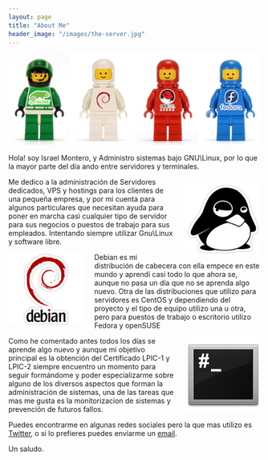 ```yaml
---
layout: page
title: "About Me"
header_image: "/images/the-server.jpg"
---
```


![Lego Space Gnu Linux](/assets/images/about.jpg)

Hola! soy Israel Montero, y Administro sistemas bajo GNU\Linux, por lo que 
la mayor parte del día ando entre servidores y terminales.

<figure style="width: 30%; float: right; margin: 10px 0px 0px 20px;">
	<a href="/assets/images/tux.png">
        <img src="/assets/images/tux.png" alt="Linux">
    </a>
</figure>

Me dedico a la administración de Servidores dedicados, VPS y hostings para los
clientes de una pequeña empresa, y por mi cuenta para algunos particulares que
necesitan ayuda para poner en marcha casi cualquier tipo de servidor para sus
negocios o puestos de trabajo para sus empleados.
Intentando siempre utilizar Gnu\Linux y software libre.

<figure style="width: 30%; float: left; margin: 0px 20px 0px 0px;">
	<a href="/assets/images/debian.png">
        <img src="/assets/images/debian.png" alt="debian">
    </a>
</figure>

Debian es mi distribución de cabecera con ella empece en este mundo y aprendí
casi todo lo que ahora se, aunque no pasa un día que no se aprenda algo nuevo.
Otra de las distribuciones que utilizo para servidores es CentOS y dependiendo
del proyecto y el tipo de equipo utilizo una u otra, pero para puestos de trabajo
o escritorio utilizo Fedora y openSUSE

<figure style="width: 30%; float: right; margin: 0px 0px 0px 20px;">
	<a href="/assets/images/root.png">
        <img src="/assets/images/root.png" alt="root">
    </a>
</figure>

Como he comentado antes todos los días se aprende algo nuevo y aunque mi objetivo
principal es la obtención del Certificado LPIC-1 y LPIC-2 siempre encuentro un momento
para seguir formándome y poder especializarme sobre alguno de los diversos aspectos que
forman la administración de sistemas, una de las tareas que mas me gusta es la monitorizacion
de sistemas y prevención de futuros fallos.

Puedes encontrarme en algunas redes sociales pero la que mas utilizo es [Twitter](https://twitter.com/israelmgo), 
o si lo prefieres puedes enviarme un [email](mailto:{{site.email}}).

Un saludo.
